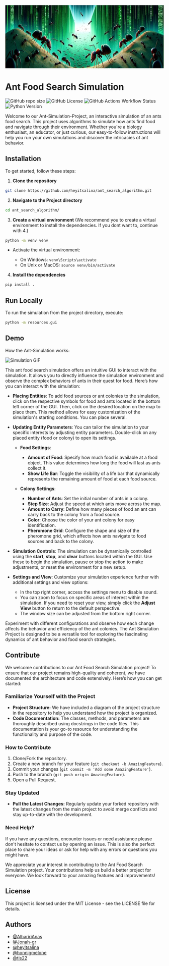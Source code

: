 <img src="images/ant_matrix1.jpeg" width="1000" height="200">

# Ant Food Search Simulation

![GitHub repo size](https://img.shields.io/github/repo-size/heyitsalina/ant_search_algorithm) ![GitHub License](https://img.shields.io/github/license/heyitsalina/ant_search_algorithm) ![GitHub Actions Workflow Status](https://img.shields.io/github/actions/workflow/status/heyitsalina/ant_search_algorithm/main.yml) ![Python Version](https://img.shields.io/badge/python-3.11%20and%20below-blue)

Welcome to our Ant-Simulation-Project, an interactive simulation of an ants food search. This project uses algorithms to simulate how ants find food and navigate through their environment. Whether you're a biology enthusiast, an educator, or just curious, our easy-to-follow instructions will help you run your own simulations and discover the intricacies of ant behavior.

## Installation

To get started, follow these steps:

1. **Clone the repository**

```bash
git clone https://github.com/heyitsalina/ant_search_algorithm.git
```

2. **Navigate to the Project directory**

```bash
cd ant_search_algorithm/
```

3. **Create a virtual environment** (We recommend you to create a virtual environment to install the dependencies. If you dont want to, continue with 4.)

```bash
python -m venv venv
```

- Activate the virtual environment:

  - On Windows: `venv\Scripts\activate`
  - On Unix or MacOS: `source venv/bin/activate`

4. **Install the dependencies**

```bash
pip install .
```

## Run Locally

To run the simulation from the project directory, execute:

```bash
python -m resources.gui
```

## Demo

How the Ant-Simulation works:

![Simulation GIF](https://github.com/heyitsalina/ant_search_algorithm/blob/main/images/Explanation.gif)

This ant food search simulation offers an intuitive GUI to interact with the simulation. It allows you to directly influence the simulation environment and observe the complex behaviors of ants in their quest for food. Here’s how you can interact with the simulation:

- **Placing Entities**: To add food sources or ant colonies to the simulation, click on the respective symbols for food and ants located in the bottom left corner of the GUI. Then, click on the desired location on the map to place them. This method allows for easy customization of the simulation's starting conditions. You can place several.

- **Updating Entity Parameters**: You can tailor the simulation to your specific interests by adjusting entity parameters. Double-click on any placed entity (food or colony) to open its settings.

  - **Food Settings**:
    - **Amount of Food**: Specify how much food is available at a food object. This value determines how long the food will last as ants collect it.
    - **Show Life Bar**: Toggle the visibility of a life bar that dynamically represents the remaining amount of food at each food source.
  
  - **Colony Settings**:
    - **Number of Ants**: Set the initial number of ants in a colony.
    - **Step Size**: Adjust the speed at which ants move across the map.
    - **Amount to Carry**: Define how many pieces of food an ant can carry back to the colony from a food source.
    - **Color**: Choose the color of your ant colony for easy identification.
    - **Pheromone Grid**: Configure the shape and size of the pheromone grid, which affects how ants navigate to food sources and back to the colony.

- **Simulation Controls**: The simulation can be dynamically controlled using the **start**, **stop**, and **clear** buttons located within the GUI. Use these to begin the simulation, pause or stop the action to make adjustments, or reset the environment for a new setup.

- **Settings and View**: Customize your simulation experience further with additional settings and view options:
  - In the top right corner, access the settings menu to disable sound.
  - You can zoom to focus on specific areas of interest within the simulation. If you need to reset your view, simply click the **Adjust View** button to return to the default perspective.
  - The window size can be adjusted from the bottom right corner.

Experiment with different configurations and observe how each change affects the behavior and efficiency of the ant colonies. The Ant Simulation Project is designed to be a versatile tool for exploring the fascinating dynamics of ant behavior and food search strategies.

## Contribute

We welcome contributions to our Ant Food Search Simulation project! To ensure that our project remains high-quality and coherent, we have documented the architecture and code extensively. Here’s how you can get started:

### Familiarize Yourself with the Project

- **Project Structure:** We have included a diagram of the project structure in the repository to help you understand how the project is organized.
- **Code Documentation:** The classes, methods, and parameters are thoroughly described using docstrings in the code files. This documentation is your go-to resource for understanding the functionality and purpose of the code.

### How to Contribute

1. Clone/Fork the repository.
2. Create a new branch for your feature (`git checkout -b AmazingFeature`).
3. Commit your changes (`git commit -m 'Add some AmazingFeature'`).
4. Push to the branch (`git push origin AmazingFeature`).
5. Open a Pull Request.

### Stay Updated

- **Pull the Latest Changes:** Regularly update your forked repository with the latest changes from the main project to avoid merge conflicts and stay up-to-date with the development.

### Need Help?

If you have any questions, encounter issues or need assistance please don't hesitate to contact us by opening an issue. This is also the perfect place to share your ideas or ask for help with any errors or questions you might have.

We appreciate your interest in contributing to the Ant Food Search Simulation project. Your contributions help us build a better project for everyone. We look forward to your amazing features and improvements!

## License

This project is licensed under the MIT License - see the LICENSE file for details.

## Authors

- [@AlhaririAnas](https://www.github.com/AlhaririAnas)
- [@Jonah-gr](https://www.github.com/Jonah-gr)
- [@heyitsalina](https://www.github.com/heyitsalina)
- [@honnigmelone](https://www.github.com/honnigmelone)
- [@tis22](https://www.github.com/tis22)
